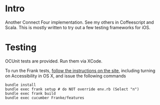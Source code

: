 # Intro

Another Connect Four implementation. See my others in Coffeescript and
Scala. This is mostly written to try out a few testing frameworks for
iOS.

# Testing

OCUnit tests are provided. Run them via XCode. 

To run the Frank tests, [follow the instructions on the
site](http://testingwithfrank.com/getting_started.html), including
turning on Accessibility in OS X, and issue the following commands

    bundle install
    bundle exec frank setup # do NOT override env.rb (Select "n")
    bundle exec frank build
    bundle exec cucumber Franke/features

